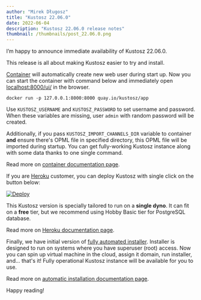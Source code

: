 ```yaml
---
author: "Mirek Długosz"
title: "Kustosz 22.06.0"
date: 2022-06-04
description: "Kustosz 22.06.0 release notes"
thumbnail: /thumbnails/post_22.06.0.png
---
```


I’m happy to announce immediate availability of Kustosz 22.06.0.

This release is all about making Kustosz easier to try and install.

[Container](https://docs.kustosz.org/en/stable/installation/containers.html) will automatically create new web user during start up. Now you can start the container with command below and immediately open [localhost:8000/ui/](http://localhost:8000/ui/) in the browser.

    docker run -p 127.0.0.1:8000:8000 quay.io/kustosz/app

Use `KUSTOSZ_USERNAME` and `KUSTOSZ_PASSWORD` to set username and password. When these variables are missing, user `admin` with random password will be created.

Additionally, if you pass `KUSTOSZ_IMPORT_CHANNELS_DIR` variable to container **and** ensure there's OPML file in specified directory, this OPML file will be imported during startup. You can get fully-working Kustosz instance along with some data thanks to one single command.

Read more on [container documentation page](https://docs.kustosz.org/en/stable/installation/containers.html).

If you are [Heroku](https://www.heroku.com/) customer, you can deploy Kustosz with single click on the button below:

[![Deploy](https://www.herokucdn.com/deploy/button.svg)](https://heroku.com/deploy?template=https://github.com/KustoszApp/kustosz-heroku)

This Kustosz version is specially tailored to run on a **single dyno**. It can fit on a **free** tier, but we recommend using Hobby Basic tier for PostgreSQL database.

Read more on [Heroku documentation page](https://docs.kustosz.org/en/stable/installation/heroku.html).

Finally, we have initial version of [fully automated installer](https://docs.kustosz.org/en/stable/installation/vps-installer.html). Installer is designed to run on systems where you have superuser (root) access. Now you can spin up virtual machine in the cloud, assign it domain, run installer, and... that's it! Fully operational Kustosz instance will be available for you to use.

Read more on [automatic installation documentation page](https://docs.kustosz.org/en/stable/installation/vps-installer.html).

Happy reading!
